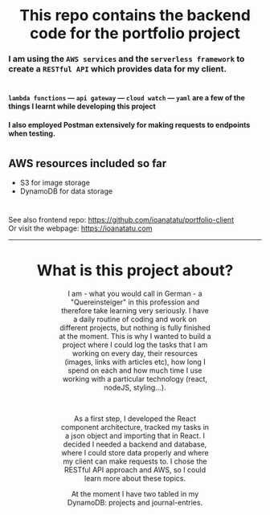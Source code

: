 <h1 align="center" style="font-size: 30px">This repo contains the backend code for the portfolio project</h1>

### I am using the `AWS services` and the `serverless framework` to create a `RESTful API` which provides data for my client.

#

#### `lambda functions` &#8212; `api gateway` &#8212; `cloud watch` &#8212; `yaml` are a few of the things I learnt while developing this project
#### I also employed Postman extensively for making requests to endpoints when testing.

#

## AWS resources included so far

-   S3 for image storage
-   DynamoDB for data storage

#

See also frontend repo: https://github.com/ioanatatu/portfolio-client \
Or visit the webpage: https://ioanatatu.com

<hr style="margin-bottom: 40px">
<h1 align="center" style="font-size: 30px">What is this project about?</h1>
<div align="center" style="margin: 0 50px">
  <div style="margin: 0 50px">
    <p>I am - what you would call in German - a "Quereinsteiger" in this profession and therefore take learning very seriously. I have a daily routine of coding and work on different projects, but nothing is fully finished at the moment. This is why I wanted to build a project where I could log the tasks that I am working on every day, their resources (images, links with articles etc), how long I spend on each and how much time I use working with a particular technology (react, nodeJS, styling...).</p>
    <br/>
    <p>As a first step, I developed the React component architecture, tracked my tasks in a json object and importing that in React. I decided I needed a backend and database, where I could store data properly and where my client can make requests to. I chose the RESTful API approach and AWS, so I could learn more about these topics.</p>
    <p>At the moment I have two tabled in my DynamoDB: projects and journal-entries.</p>
  </div>
</div>
